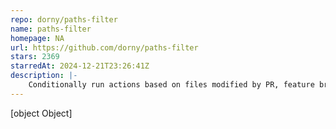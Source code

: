 ```yaml
---
repo: dorny/paths-filter
name: paths-filter
homepage: NA
url: https://github.com/dorny/paths-filter
stars: 2369
starredAt: 2024-12-21T23:26:41Z
description: |-
    Conditionally run actions based on files modified by PR, feature branch or pushed commits
---
```


[object Object]
